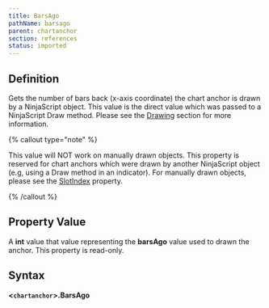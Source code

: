 ```yaml
---
title: BarsAgo
pathName: barsago
parent: chartanchor
section: references
status: imported
---
```


## Definition

Gets the number of bars back (x-axis coordinate) the chart anchor is drawn by a NinjaScript object. This value is the direct value which was passed to a NinjaScript Draw method. Please see the [Drawing](drawing) section for more information.

{% callout type="note" %}

This value will NOT work on manually drawn objects. This property is reserved for chart anchors which were drawn by another NinjaScript object (e.g, using a Draw method in an indicator). For manually drawn objects, please see the [SlotIndex](barindex) property.

{% /callout %}

## Property Value

A **int** value that value representing the **barsAgo** value used to drawn the anchor. This property is read-only.

## Syntax

**<`chartanchor`>.BarsAgo**
